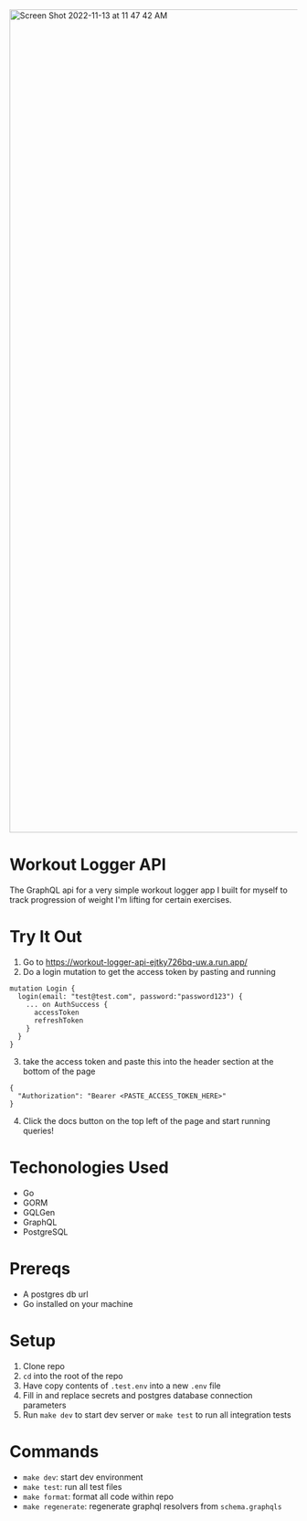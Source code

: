 <img width="1440" alt="Screen Shot 2022-11-13 at 11 47 42 AM" src="https://user-images.githubusercontent.com/46465568/201538851-99b051a7-b084-4919-993c-93f7efffd447.png">

# Workout Logger API



The GraphQL api for a very simple workout logger app I built for myself to track progression of weight I'm lifting for certain exercises.

# Try It Out
1. Go to https://workout-logger-api-ejtky726bq-uw.a.run.app/
2. Do a login mutation to get the access token by pasting and running 
```
mutation Login {
  login(email: "test@test.com", password:"password123") {
    ... on AuthSuccess {
      accessToken
      refreshToken
    }
  }
}
```
3. take the access token and paste this into the header section at the bottom of the page 
```
{
  "Authorization": "Bearer <PASTE_ACCESS_TOKEN_HERE>"
}
```
4. Click the docs button on the top left of the page and start running queries!

# Techonologies Used

- Go
- GORM
- GQLGen
- GraphQL
- PostgreSQL

# Prereqs

- A postgres db url
- Go installed on your machine

# Setup

1. Clone repo
2. `cd` into the root of the repo
3. Have copy contents of `.test.env` into a new `.env` file
4. Fill in and replace secrets and postgres database connection parameters 
5. Run `make dev` to start dev server or `make test` to run all integration tests

# Commands

- `make dev`: start dev environment
- `make test`: run all test files
- `make format`: format all code within repo
- `make regenerate`: regenerate graphql resolvers from `schema.graphqls`
